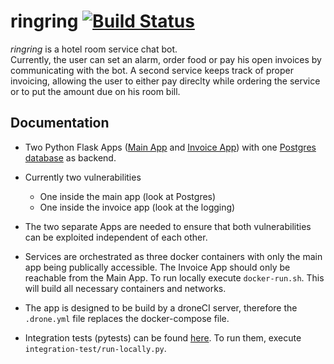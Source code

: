 # ringring [![Build Status](https://droneci.sect.tu-berlin.de/api/badges/enowars/enowars4-service-ringring/status.svg)](https://droneci.sect.tu-berlin.de/enowars/enowars4-service-ringring)
*ringring* is a hotel room service chat bot. <br>
Currently, the user can set an alarm, order food or pay his open invoices by communicating with the bot. 
A second service keeps track of proper invoicing, allowing the user to either pay direclty while ordering
the service or to put the amount due on his room bill.

## Documentation
- Two Python Flask Apps ([Main App](App) and [Invoice App](InvoiceApp)) with one [Postgres database](Postgres) as backend.
- Currently two vulnerabilities
    - One inside the main app (look at Postgres)
    - One inside the invoice app (look at the logging)
   
- The two separate Apps are needed to ensure that both vulnerabilities can be exploited independent of each other.
- Services are orchestrated as three docker containers with only the main app being publically accessible. The Invoice 
App should only be reachable from the Main App. To run locally execute `docker-run.sh`. This will build all necessary 
containers and networks. 
- The app is designed to be build by a droneCI server, therefore the `.drone.yml` file replaces the docker-compose file.
- Integration tests (pytests) can be found [here](integration-tests/). To run them, execute `integration-test/run-locally.py`.
 
